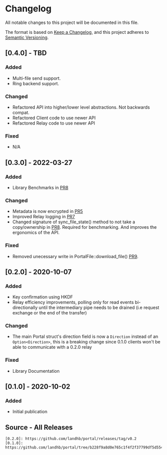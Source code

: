 # Changelog
All notable changes to this project will be documented in this file.

The format is based on [Keep a Changelog](https://keepachangelog.com/en/1.0.0/),
and this project adheres to [Semantic Versioning](https://semver.org/spec/v2.0.0.html).

## [0.4.0] - TBD

### Added
- Multi-file send support.
- Ring backend support.

### Changed
- Refactored API into higher/lower level abstractions. Not backwards compat.
- Refactored Client code to use newer API
- Refactored Relay code to use newer API

### Fixed
- N/A

## [0.3.0] - 2022-03-27

### Added
- Library Benchmarks in [PR8](https://github.com/landhb/portal/pull/8)

### Changed
- Metadata is now encrypted in [PR5](https://github.com/landhb/portal/pull/5)
- Improved Relay logging in [PR7](https://github.com/landhb/portal/pull/7)
- Changed signature of sync_file_state() method to not take a copy/ownership in [PR8](https://github.com/landhb/portal/pull/8). Required for benchmarking. And improves the ergonomics of the API.

### Fixed
- Removed unecessary write in PortalFile::download_file() [PR9](https://github.com/landhb/portal/pull/9).

## [0.2.0] - 2020-10-07
### Added
- Key confirmation using HKDF 
- Relay efficiency improvements, polling only for read events bi-directionally until the intermediary pipe needs to be drained (i.e request exchange or the end of the transfer)

### Changed
- The main Portal struct's direction field is now a `Direction` instead of an `Option<Direction>`, this is a breaking change since 0.1.0 clients won't be able to communicate with a 0.2.0 relay

### Fixed
- Library Documentation

## [0.1.0] - 2020-10-02
### Added
- Initial publication


## Source - All Releases

```
[0.2.0]: https://github.com/landhb/portal/releases/tag/v0.2
[0.1.0]: https://github.com/landhb/portal/tree/b228f9a8d0e765c1f4f2f37799df5d55483dfece
```
